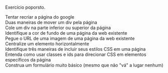 Exercício poporsto.

Tentar recriar a página do google<br>
Duas maneiras de mover um div pela página<br>
Cole um div na parte inferior ou superior da página<br>
Identifique a cor de fundo de uma página da web existente<br>
Pegue o URL de uma imagem de uma página da web existente<br>
Centralize um elemento horizontalmente<br>
Identifique três maneiras de incluir seus estilos CSS em uma página<br>
Entenda como usar classes e ids para direcionar CSS em elementos específicos da página<br>
Construa um formulário muito básico (mesmo que não "vá" a lugar nenhum)<br>
